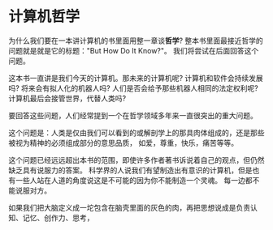 # 计算机哲学
为什么我们要在一本讲计算机的书里面用整一章谈**哲学**? 整本书里面最接近哲学的问题就是就是它的标题："But How Do It Know?"。
我们将尝试在后面回答这个问题。

这本书一直讲是我们今天的计算机。那未来的计算机呢? 计算机和软件会持续发展吗? 将来会有拟人化的机器人吗?
人们是否会给予那些机器人相同的法定权利呢? 计算机最后会接管世界，代替人类吗?

要回答这些问题，人们经常提到一个在哲学领域多年来一直很突出的重大问题。

这个问题是：人类是仅由我们可以看到的或解剖学上的那具肉体组成的，还是那些被视为精神的必须组成部分的意思品质，
如爱，尊重，快乐，痛苦等等。

这个问题已经远远超出本书的范围，即使许多作者著书诉说着自己的观点，但仍然缺乏具有说服力的答案。
科学界的人说我们有望制造出有意识的计算机，但是也有一些人站在人道的角度说这是不可能的因为你不能制造一个灵魂。
每一边都不能说服对方。

如果我们把大脑定义成一坨包含在脑壳里面的灰色的肉，再把思想说成是负责认知、记忆、创作力、思考，
